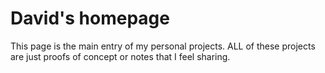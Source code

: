 # David's homepage

This page is the main entry of my personal projects. ALL of these projects are just proofs of concept or notes that I feel sharing.
